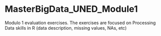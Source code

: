 # MasterBigData_UNED_Module1
Modulo 1 evaluation exercises. The exercises are focused on Processing Data skills in R (data description, missing values, NAs, etc)
